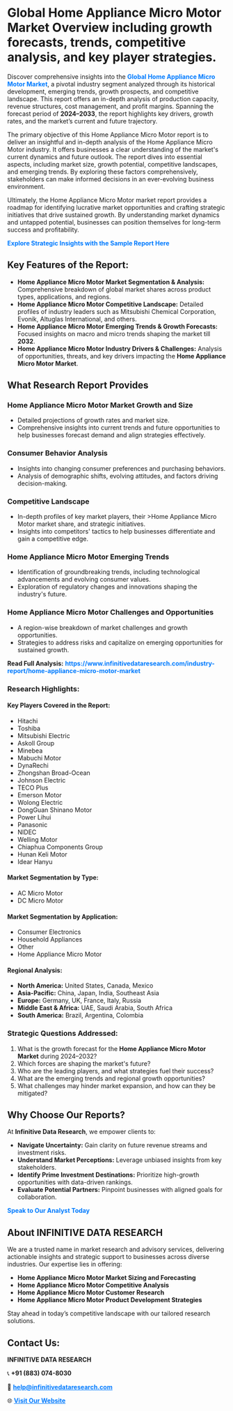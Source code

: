 <h1>Global Home Appliance Micro Motor Market Overview including growth forecasts, trends, competitive analysis, and key player strategies.</h1>
<p>
Discover comprehensive insights into the 
<a href="https://www.infinitivedataresearch.com/industry-report/home-appliance-micro-motor-market" rel="dofollow" style="color: #007BFF; text-decoration: none;"><strong>Global Home Appliance Micro Motor Market</strong></a>, a pivotal industry segment analyzed through its historical development, emerging trends, growth prospects, and competitive landscape. This report offers an in-depth analysis of production capacity, revenue structures, cost management, and profit margins. Spanning the forecast period of <strong>2024–2033</strong>, the report highlights key drivers, growth rates, and the market’s current and future trajectory.
</p>
<p>
The primary objective of this Home Appliance Micro Motor report is to deliver an insightful and in-depth analysis of the Home Appliance Micro Motor industry. It offers businesses a clear understanding of the market's current dynamics and future outlook. The report dives into essential aspects, including market size, growth potential, competitive landscapes, and emerging trends. By exploring these factors comprehensively, stakeholders can make informed decisions in an ever-evolving business environment.
</p>
<p>
Ultimately, the Home Appliance Micro Motor market report provides a roadmap for identifying lucrative market opportunities and crafting strategic initiatives that drive sustained growth. By understanding market dynamics and untapped potential, businesses can position themselves for long-term success and profitability.
</p>
<p>
<a href="https://www.infinitivedataresearch.com/request-sample/reportId=102956" style="color: #007BFF; text-decoration: none;"><strong>Explore Strategic Insights with the Sample Report Here</strong></a>
</p>

<h2>Key Features of the Report:</h2>
<ul>
<li><strong>Home Appliance Micro Motor Market Segmentation & Analysis:</strong> Comprehensive breakdown of global market shares across product types, applications, and regions.</li>
<li><strong>Home Appliance Micro Motor Competitive Landscape:</strong> Detailed profiles of industry leaders such as Mitsubishi Chemical Corporation, Evonik, Altuglas International, and others.</li>
<li><strong>Home Appliance Micro Motor Emerging Trends & Growth Forecasts:</strong> Focused insights on macro and micro trends shaping the market till <strong>2032</strong>.</li>
<li><strong>Home Appliance Micro Motor Industry Drivers & Challenges:</strong> Analysis of opportunities, threats, and key drivers impacting the <strong>Home Appliance Micro Motor Market</strong>.</li>
</ul>

<h2>What Research Report Provides</h2>
<h3>Home Appliance Micro Motor Market Growth and Size</h3>
<ul>
<li>Detailed projections of growth rates and market size.</li>
<li>Comprehensive insights into current trends and future opportunities to help businesses forecast demand and align strategies effectively.</li>
</ul>

<h3>Consumer Behavior Analysis</h3>
<ul>
<li>Insights into changing consumer preferences and purchasing behaviors.</li>
<li>Analysis of demographic shifts, evolving attitudes, and factors driving decision-making.</li>
</ul>

<h3>Competitive Landscape</h3>
<ul>
<li>In-depth profiles of key market players, their >Home Appliance Micro Motor market share, and strategic initiatives.</li>
<li>Insights into competitors' tactics to help businesses differentiate and gain a competitive edge.</li>
</ul>

<h3>Home Appliance Micro Motor Emerging Trends</h3>
<ul>
<li>Identification of groundbreaking trends, including technological advancements and evolving consumer values.</li>
<li>Exploration of regulatory changes and innovations shaping the industry's future.</li>
</ul>

<h3>Home Appliance Micro Motor Challenges and Opportunities</h3>
<ul>
<li>A region-wise breakdown of market challenges and growth opportunities.</li>
<li>Strategies to address risks and capitalize on emerging opportunities for sustained growth.</li>
</ul>
<p><strong>Read Full Analysis:</strong> <a href="https://www.infinitivedataresearch.com/industry-report/home-appliance-micro-motor-market" rel="dofollow" style="color: #007BFF; text-decoration: none;"><strong>https://www.infinitivedataresearch.com/industry-report/home-appliance-micro-motor-market</strong></a></p>
<h3>Research Highlights:</h3>
<h4>Key Players Covered in the Report:</h4>
<ul><li>Hitachi</li><li>Toshiba</li><li>Mitsubishi Electric</li><li>Askoll Group</li><li>Minebea</li><li>Mabuchi Motor</li><li>DynaRechi</li><li>Zhongshan Broad-Ocean</li><li>Johnson Electric</li><li>TECO Plus</li><li>Emerson Motor</li><li>Wolong Electric</li><li>DongGuan Shinano Motor</li><li>Power Lihui</li><li>Panasonic</li><li>NIDEC</li><li>Welling Motor</li><li>Chiaphua Components Group</li><li>Hunan Keli Motor</li><li>Idear Hanyu</li></ul>
<h4>Market Segmentation by Type:</h4>
<ul><li>AC Micro Motor</li><li>DC Micro Motor</li></ul>
<h4>Market Segmentation by Application:</h4>
<ul><li>Consumer Electronics</li><li>Household Appliances</li><li>Other</li><li>Home Appliance Micro Motor</li></ul>

<h4>Regional Analysis:</h4>
<ul>
<li><strong>North America:</strong> United States, Canada, Mexico</li>
<li><strong>Asia-Pacific:</strong> China, Japan, India, Southeast Asia</li>
<li><strong>Europe:</strong> Germany, UK, France, Italy, Russia</li>
<li><strong>Middle East & Africa:</strong> UAE, Saudi Arabia, South Africa</li>
<li><strong>South America:</strong> Brazil, Argentina, Colombia</li>
</ul>

<h3>Strategic Questions Addressed:</h3>
<ol>
<li>What is the growth forecast for the <strong>Home Appliance Micro Motor Market</strong> during 2024–2032?</li>
<li>Which forces are shaping the market's future?</li>
<li>Who are the leading players, and what strategies fuel their success?</li>
<li>What are the emerging trends and regional growth opportunities?</li>
<li>What challenges may hinder market expansion, and how can they be mitigated?</li>
</ol>

<h2>Why Choose Our Reports?</h2>
<p>At <strong>Infinitive Data Research</strong>, we empower clients to:</p>
<ul>
<li><strong>Navigate Uncertainty:</strong> Gain clarity on future revenue streams and investment risks.</li>
<li><strong>Understand Market Perceptions:</strong> Leverage unbiased insights from key stakeholders.</li>
<li><strong>Identify Prime Investment Destinations:</strong> Prioritize high-growth opportunities with data-driven rankings.</li>
<li><strong>Evaluate Potential Partners:</strong> Pinpoint businesses with aligned goals for collaboration.</li>
</ul>
<p><a href="https://www.infinitivedataresearch.com/industry-report/home-appliance-micro-motor-market" rel="dofollow" style="color: #007BFF; text-decoration: none;"><strong>Speak to Our Analyst Today</strong></a></p>

<h2>About INFINITIVE DATA RESEARCH</h2>
<p>We are a trusted name in market research and advisory services, delivering actionable insights and strategic support to businesses across diverse industries. Our expertise lies in offering:</p>
<ul>
<li><strong>Home Appliance Micro Motor Market Sizing and Forecasting</strong></li>
<li><strong>Home Appliance Micro Motor Competitive Analysis</strong></li>
<li><strong>Home Appliance Micro Motor Customer Research</strong></li>
<li><strong>Home Appliance Micro Motor Product Development Strategies</strong></li>
</ul>
<p>Stay ahead in today’s competitive landscape with our tailored research solutions.</p>

<h2>Contact Us:</h2>
<p><strong>INFINITIVE DATA RESEARCH</strong></p>
<p>📞 <strong>+91 (883) 074-8030</strong></p>
<p>📧 <strong><a href="mailto:help@infinitivedataresearch.com" style="color: #007BFF;">help@infinitivedataresearch.com</a></strong></p>
<p>🌐 <strong><a href="https://www.infinitivedataresearch.com" rel="dofollow" style="color: #007BFF;">Visit Our Website</a></strong></p>